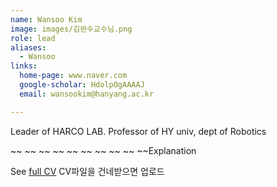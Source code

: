 ```yaml
---
name: Wansoo Kim
image: images/김완수교수님.png
role: lead
aliases:
  - Wansoo
links:
  home-page: www.naver.com
  google-scholar: HdolpOgAAAAJ
  email: wansookim@hanyang.ac.kr

---
```



Leader of HARCO LAB.
Professor of HY univ, dept of Robotics

~~
~~
~~
~~
~~
~~
~~
~~
~~
~~Explanation


See [full CV](../asset/CV_Jianxu.pdf)  CV파일을 건네받으면 업로드
